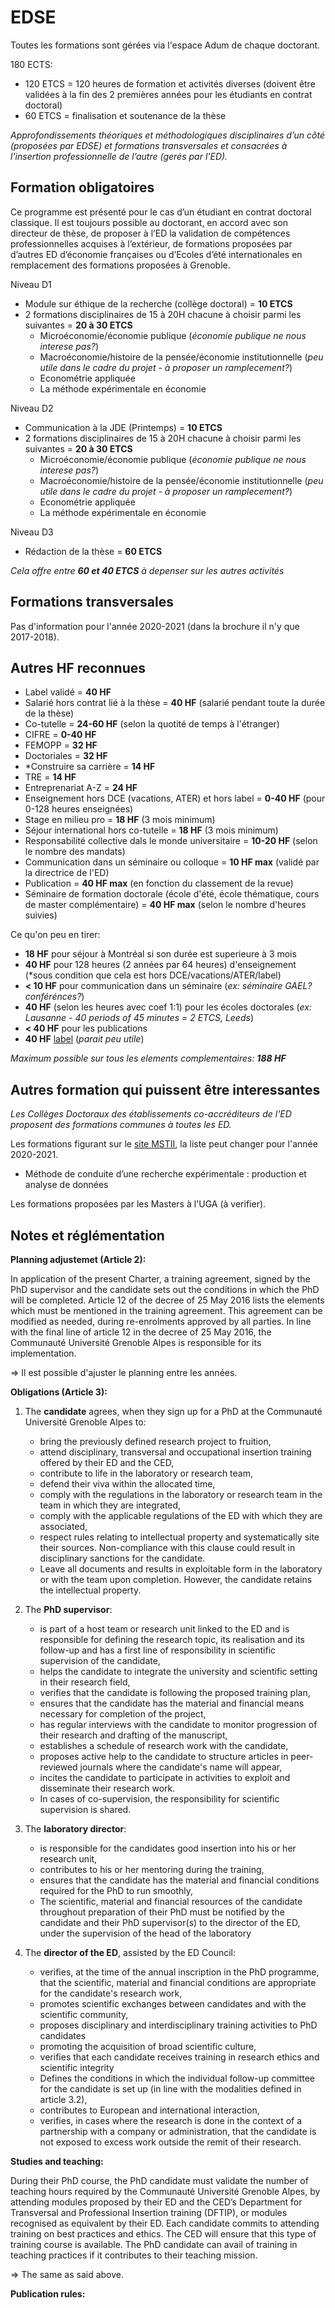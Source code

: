 # EDSE 

Toutes les formations sont gérées via l'espace Adum de chaque doctorant.

180 ECTS: 

- 120 ETCS = 120 heures de formation et activités diverses (doivent être validées à la fin des 2 premières années pour
les étudiants en contrat doctoral)
- 60 ETCS = finalisation et soutenance de la thèse 

*Approfondissements théoriques et méthodologiques disciplinaires d’un côté (proposées par EDSE) et formations transversales et consacrées à l’insertion professionnelle de l’autre (gerés par l'ED).*

## Formation obligatoires 

Ce programme est présenté pour le cas d’un étudiant en contrat doctoral classique. 
Il est toujours possible au doctorant, en accord avec son directeur de thèse, de proposer à l’ED la validation de compétences professionnelles acquises à l’extérieur, de formations proposées par d’autres ED d’économie françaises ou d’Ecoles d’été internationales en remplacement des formations proposées à Grenoble. 

Niveau D1

- Module sur éthique de la recherche (collège doctoral) = **10 ETCS**
- 2 formations disciplinaires de 15 à 20H chacune à choisir parmi les suivantes = **20 à 30 ETCS**
    * Microéconomie/économie publique (*économie publique ne nous interese pas?*)
    * Macroéconomie/histoire de la pensée/économie institutionnelle (*peu utile dans le cadre du projet - à proposer un ramplecement?*)
    * Econométrie appliquée
    * La méthode expérimentale en économie

Niveau D2

- Communication à la JDE (Printemps) = **10 ETCS**
- 2 formations disciplinaires de 15 à 20H chacune à choisir parmi les suivantes = **20 à 30 ETCS**
    * Microéconomie/économie publique (*économie publique ne nous interese pas?*)
    * Macroéconomie/histoire de la pensée/économie institutionnelle (*peu utile dans le cadre du projet - à proposer un ramplecement?*)
    * Econométrie appliquée
    * La méthode expérimentale en économie

Niveau D3 

- Rédaction de la thèse = **60 ETCS**

*Cela offre entre **60 et 40 ETCS** à depenser sur les autres activités*

## Formations transversales 

Pas d'information pour l'année 2020-2021 (dans la brochure il n'y que 2017-2018).

## Autres HF reconnues 

- Label validé = **40 HF**
- Salarié hors contrat lié à la thèse = **40 HF** (salarié pendant toute la durée de la thèse)
- Co-tutelle = **24-60 HF** (selon la quotité de temps à l'étranger)
- CIFRE = **0-40 HF** 
- FEMOPP = **32 HF**
- Doctoriales = **32 HF** 
- *Construire sa carrière = **14 HF**
- TRE = **14 HF**
- Entreprenariat A-Z = **24 HF**
- Enseignement hors DCE (vacations, ATER) et hors label = **0-40 HF** (pour 0-128 heures enseignées)
- Stage en milieu pro = **18 HF** (3 mois minimum)
- Séjour international hors co-tutelle = **18 HF** (3 mois minimum)
- Responsabilité collective dals le monde universitaire = **10-20 HF** (selon le nombre des mandats)
- Communication dans un séminaire ou colloque = **10 HF max** (validé par la directrice de l'ED)
- Publication = **40 HF max** (en fonction du classement de la revue)
- Séminaire de formation doctorale (école d'été, école thématique, cours de master complémentaire) = **40 HF max** (selon le nombre d'heures suivies)

Ce qu'on peu en tirer: 

- **18 HF** pour séjour à Montréal si son durée est superieure à 3 mois
- **40 HF** pour 128 heures (2 années par 64 heures) d'enseignement (*sous condition que cela est hors DCE/vacations/ATER/label)
- **< 10 HF** pour communication dans un séminaire (*ex: séminaire GAEL? conférénces?*) 
- **40 HF** (selon les heures avec coef 1:1) pour les écoles doctorales (*ex: Lausanne - 40 periods of 45 minutes = 2 ETCS, Leeds*)
- **< 40 HF** pour les publications 
- **40 HF** [label](https://doctorat.univ-grenoble-alpes.fr/fr/pendant-la-these/la-formation-durant-la-these/parcours-labels/plans-de-formation-des-labels/le-plan-de-formation-du-label-rei-577296.htm?RH=GUCEDFR_ESPLAB) (*parait peu utile*)

*Maximum possible sur tous les elements complementaires: **188 HF***

## Autres formation qui puissent être interessantes 

*Les Collèges Doctoraux des établissements co-accréditeurs de l'ED proposent des formations communes à toutes les ED.*

Les formations figurant sur le [site MSTII](https://www.adum.fr/as/ed/page.pl?site=edmstii&page=modules), la liste peut changer pour l'année 2020-2021.

- Méthode de conduite d’une recherche expérimentale : production et analyse de données

Les formations proposées par les Masters à l'UGA (à verifier).

## Notes et réglémentation 

**Planning adjustemet (Article 2):**

In application of the present Charter, a training agreement, signed by the PhD supervisor and the candidate sets out the conditions in which the PhD will be completed. 
Article 12 of the decree of 25 May 2016 lists the elements which must be mentioned in the training agreement.
This agreement can be modified as needed, during re-enrolments approved by all parties. 
In line with the final line of article 12 in the decree of 25 May 2016, the Communauté Université Grenoble Alpes is responsible for its implementation. 

=> Il est possible d'ajuster le planning entre les années.

**Obligations (Article 3):**

1. The **candidate** agrees, when they sign up for a PhD at the Communauté Université Grenoble Alpes to:
    -	bring the previously defined research project to fruition,
    -	attend disciplinary, transversal and occupational insertion training offered by their ED and the CED,
    -	contribute to life in the laboratory or research team,
    -	defend their viva within the allocated time,
    -	comply with the regulations in the laboratory or research team in the team in which they are integrated,
    -	comply with the applicable regulations of the ED with which they are associated,
    -	respect rules relating to intellectual property and systematically site their sources. Non-compliance with this clause could result in disciplinary sanctions for the candidate.
    -	Leave all documents and results in exploitable form in the laboratory or with the team upon completion. However, the candidate retains the intellectual property.

2. The **PhD supervisor**:
    -	is part of a host team or research unit linked to the ED and is responsible for defining the research topic, its realisation and its follow-up and has a first line of responsibility in scientific supervision of the candidate,
    -	helps the candidate to integrate the university and scientific setting in their research field,
    -	verifies that the candidate is following the proposed training plan,
    -	ensures that the candidate has the material and financial means necessary for completion of the project,
    -	has regular interviews with the candidate to monitor progression of their research and drafting of the manuscript,
    -	establishes a schedule of research work with the candidate,
    -	proposes active help to the candidate to structure articles in peer-reviewed journals where the candidate's name will appear,
    -	incites the candidate to participate in activities to exploit and disseminate their research work.
    -	In cases of co-supervision, the responsibility for scientific supervision is shared.

3. The **laboratory director**: 
    -	is responsible for the candidates good insertion into his or her research unit,
    -	contributes to his or her mentoring during the training,
    -	ensures that the candidate has the material and financial conditions required for the PhD to run smoothly,
    -	The scientific, material and financial resources of the candidate throughout preparation of their PhD must be notified by the candidate and their PhD supervisor(s) to the director of the ED, under the supervision of the head of the laboratory

4. The **director of the ED**, assisted by the ED Council:
    -	verifies, at the time of the annual inscription in the PhD programme, that the scientific, material and financial conditions are appropriate for the candidate's research work,
    -	promotes scientific exchanges between candidates and with the scientific community,
    -	proposes disciplinary and interdisciplinary training activities to PhD candidates
    -	promoting the acquisition of broad scientific culture,
    -	verifies that each candidate receives training in research ethics and scientific integrity
    -	Defines the conditions in which the individual follow-up committee for the candidate is set up (in line with the modalities defined in article 3.2),
    -	contributes to European and international interaction,
    -	verifies, in cases where the research is done in the context of a partnership with a company or administration, that the candidate is not exposed to excess work outside the remit of their research.

**Studies and teaching:**

During their PhD course, the PhD candidate must validate the number of teaching hours required by the Communauté Université Grenoble Alpes, by attending modules proposed by their ED and the CED’s Department for Transversal and Professional Insertion training (DFTIP), or modules recognised as equivalent by their ED.
Each candidate commits to attending training on best practices and ethics. 
The CED will ensure that this type of training course is available. 
The PhD candidate can avail of training in teaching practices if it contributes to their teaching mission.

=> The same as said above. 

**Publication rules:**